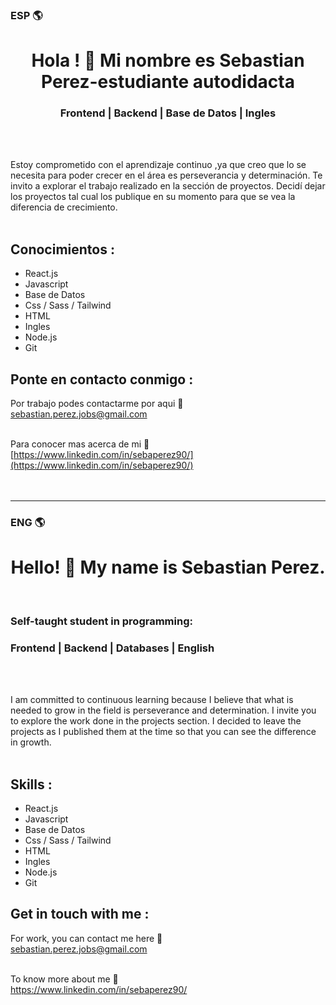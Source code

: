 ### ESP 🌎
<h1 align=center>Hola ! 👋 Mi nombre es <strong>Sebastian Perez</strong>-estudiante autodidacta</h1>

<div align=center>

### Frontend | Backend | Base de Datos | Ingles

</div>
<br><br>

Estoy comprometido con el aprendizaje continuo ,ya que creo que lo se necesita para poder crecer en el área es perseverancia y determinación.
Te invito a explorar el trabajo realizado en la sección de proyectos. Decidí dejar los proyectos tal cual los publique en su momento para que 
se vea la diferencia de crecimiento. 
<br><br>

## Conocimientos :

- React.js
- Javascript
- Base de Datos
- Css / Sass / Tailwind
- HTML
- Ingles
- Node.js
- Git

## Ponte en contacto conmigo :

Por trabajo podes contactarme por aqui 💌 <br>sebastian.perez.jobs@gmail.com <br><br>

Para conocer mas acerca de mi  💼<br> [https://www.linkedin.com/in/sebaperez90/](https://www.linkedin.com/in/sebaperez90/) <br><br><br>

***

### ENG 🌎
<h1 align=center>Hello! 👋 My name is <strong>Sebastian Perez</strong>.</h1>
<br>

### Self-taught student in programming:
### Frontend | Backend | Databases | English

<br><br>

I am committed to continuous learning because I believe that what is needed to grow in the field is perseverance and determination.
I invite you to explore the work done in the projects section. I decided to leave the projects as I published them at the time so that you can see the difference in growth.
<br><br>


## Skills :

- React.js
- Javascript
- Base de Datos
- Css / Sass / Tailwind
- HTML
- Ingles
- Node.js
- Git

## Get in touch with me :
For work, you can contact me here 💌 <br>sebastian.perez.jobs@gmail.com <br><br>

To know more about me 💼<br> https://www.linkedin.com/in/sebaperez90/ <br><br><br>






